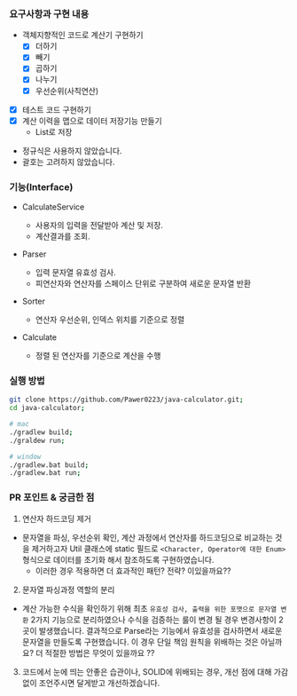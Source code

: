 ### 요구사항과 구현 내용
- 객체지향적인 코드로 계산기 구현하기
    - [x]  더하기
    - [x]  빼기
    - [x]  곱하기
    - [x]  나누기
    - [x]  우선순위(사칙연산)
- [x]  테스트 코드 구현하기
- [x]  계산 이력을 맵으로 데이터 저장기능 만들기
    - List로 저장
- 정규식은 사용하지 않았습니다.
- 괄호는 고려하지 않았습니다.

### 기능(Interface)

- CalculateService
    - 사용자의 입력을 전달받아 계산 및 저장.
    - 계산결과를 조회.

- Parser
    - 입력 문자열 유효성 검사.
    - 피연산자와 연산자를 스페이스 단위로 구분하여 새로운 문자열 반환

- Sorter
    - 연산자 우선순위, 인덱스 위치를 기준으로 정렬

- Calculate
    - 정렬 된 연산자를 기준으로 계산을 수행


### 실행 방법
``` bash
git clone https://github.com/Pawer0223/java-calculator.git;
cd java-calculator;

# mac
./gradlew build;
./graldew run;

# window
./gradlew.bat build;
./gradlew.bat run;
```

### PR 포인트 & 궁금한 점

1. 연산자 하드코딩 제거
* 문자열을 파싱, 우선순위 확인, 계산 과정에서 연산자를 하드코딩으로 비교하는 것을 제거하고자 Util 클래스에 static 필드로 `<Character, Operator에 대한 Enum>` 형식으로 데이터를 초기화 해서 참조하도록 구현하였습니다.
    * 이러한 경우 적용하면 더 효과적인 패턴? 전략? 이있을까요??

2. 문자열 파싱과정 역할의 분리
* 계산 가능한 수식을 확인하기 위해 최초 `유효성 검사, 출력을 위한 포맷으로 문자열 변환` 2가지 기능으로 분리하였으나 수식을 검증하는 룰이 변경 될 경우 변경사항이 2곳이 발생했습니다. 결과적으로 Parse라는 기능에서 유효성을 검사하면서 새로운 문자열을 만들도록 구현했습니다. 이 경우 단일 책임 원칙을 위배하는 것은 아닐까요? 더 적절한 방법은 무엇이 있을까요 ??

3. 코드에서 눈에 띄는 안좋은 습관이나, SOLID에 위배되는 경우, 개선 점에 대해 가감없이 조언주시면 달게받고 개선하겠습니다.
